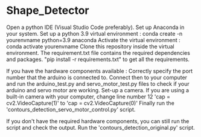 # Shape_Detector
Open a python IDE (Visual Studio Code preferably).
Set up Anaconda in your system.
Set up a python 3.9 virtual environment : conda create -n yourenvname python=3.9 anaconda
Activate the virtual environment : conda activate yourenvname
Clone this repository inside the virtual environment.
The requirement.txt file contains the required dependencies and packages.
"pip install -r requirements.txt" to get all the requirements.

If you have the hardware components available :
Correctly specify the port number that the arduino is connected to.
Connect then to your computer and run the arduino_test.py and servo_motor_test.py files to check if your arduino and servo motor are working.
Set-up a camera. If you are using a built-in camera with your computer, change line number 12 
'cap = cv2.VideoCapture(1)'
to
'cap = cv2.VideoCapture(0)'
Finally run the 'contours_detection_servo_motor_control.py' script.

If you don't have the required hardware components, you can still run the script and check the output.
Run the 'contours_detection_original.py' script.


